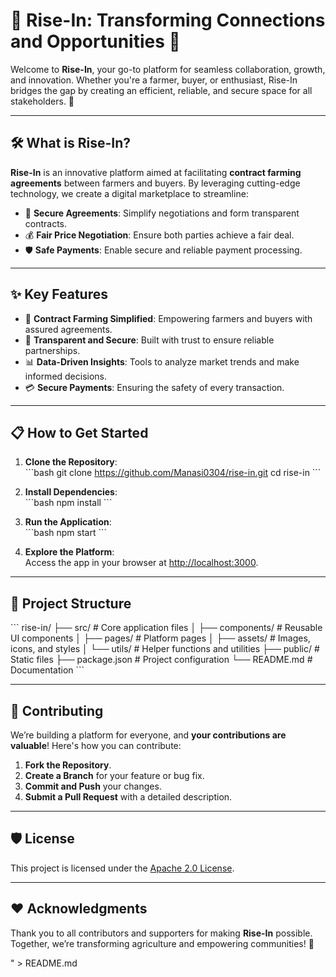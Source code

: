
# 🌟 Rise-In: Transforming Connections and Opportunities 🌟

Welcome to **Rise-In**, your go-to platform for seamless collaboration, growth, and innovation. Whether you're a farmer, buyer, or enthusiast, Rise-In bridges the gap by creating an efficient, reliable, and secure space for all stakeholders. 🚀  

---

## 🛠 What is Rise-In?

**Rise-In** is an innovative platform aimed at facilitating **contract farming agreements** between farmers and buyers. By leveraging cutting-edge technology, we create a digital marketplace to streamline:  
- 🤝 **Secure Agreements**: Simplify negotiations and form transparent contracts.  
- 💰 **Fair Price Negotiation**: Ensure both parties achieve a fair deal.  
- 🛡️ **Safe Payments**: Enable secure and reliable payment processing.

---

## ✨ Key Features

- 🌾 **Contract Farming Simplified**: Empowering farmers and buyers with assured agreements.  
- 🔐 **Transparent and Secure**: Built with trust to ensure reliable partnerships.  
- 📊 **Data-Driven Insights**: Tools to analyze market trends and make informed decisions.  
- 💳 **Secure Payments**: Ensuring the safety of every transaction.  

---

## 📋 How to Get Started

1. **Clone the Repository**:  
   \`\`\`bash
   git clone https://github.com/Manasi0304/rise-in.git
   cd rise-in
   \`\`\`

2. **Install Dependencies**:  
   \`\`\`bash
   npm install
   \`\`\`

3. **Run the Application**:  
   \`\`\`bash
   npm start
   \`\`\`

4. **Explore the Platform**:  
   Access the app in your browser at [http://localhost:3000](http://localhost:3000).

---

## 📂 Project Structure

\`\`\`
rise-in/
├── src/              # Core application files
│   ├── components/   # Reusable UI components
│   ├── pages/        # Platform pages
│   ├── assets/       # Images, icons, and styles
│   └── utils/        # Helper functions and utilities
├── public/           # Static files
├── package.json      # Project configuration
└── README.md         # Documentation
\`\`\`

---

## 🤝 Contributing

We’re building a platform for everyone, and **your contributions are valuable**! Here's how you can contribute:  
1. **Fork the Repository**.  
2. **Create a Branch** for your feature or bug fix.  
3. **Commit and Push** your changes.  
4. **Submit a Pull Request** with a detailed description.

---

## 🛡️ License

This project is licensed under the [Apache 2.0 License](LICENSE).

---

## ❤️ Acknowledgments

Thank you to all contributors and supporters for making **Rise-In** possible. Together, we’re transforming agriculture and empowering communities! 🌟  

" > README.md
